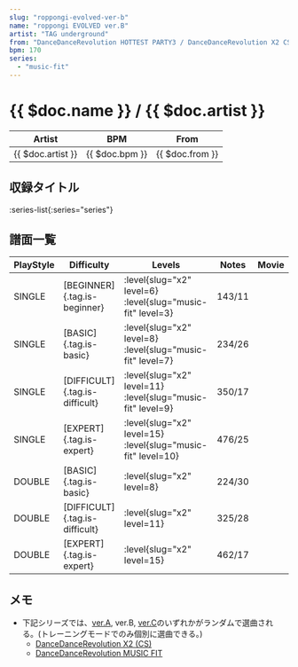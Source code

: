 ```yaml
---
slug: "roppongi-evolved-ver-b"
name: "roppongi EVOLVED ver.B"
artist: "TAG underground"
from: "DanceDanceRevolution HOTTEST PARTY3 / DanceDanceRevolution X2 CS"
bpm: 170
series:
  - "music-fit"
---
```


# {{ $doc.name }} / {{ $doc.artist }}

|Artist|BPM|From|
|------|---|----|
|{{ $doc.artist }}|{{ $doc.bpm }}|{{ $doc.from }}|

## 収録タイトル

:series-list{:series="series"}

## 譜面一覧

|PlayStyle|Difficulty|Levels|Notes|Movie|
|---------|----------|------|-----|-----|
|SINGLE|[BEGINNER]{.tag.is-beginner}|<div class="field is-grouped is-grouped-multiline"> :level{slug="x2" level=6} :level{slug="music-fit" level=3}</div>|143/11||
|SINGLE|[BASIC]{.tag.is-basic}|<div class="field is-grouped is-grouped-multiline"> :level{slug="x2" level=8} :level{slug="music-fit" level=7}</div>|234/26||
|SINGLE|[DIFFICULT]{.tag.is-difficult}|<div class="field is-grouped is-grouped-multiline"> :level{slug="x2" level=11} :level{slug="music-fit" level=9}</div>|350/17||
|SINGLE|[EXPERT]{.tag.is-expert}|<div class="field is-grouped is-grouped-multiline"> :level{slug="x2" level=15} :level{slug="music-fit" level=10}</div>|476/25||
|DOUBLE|[BASIC]{.tag.is-basic}|<div class="field is-grouped is-grouped-multiline"> :level{slug="x2" level=8}</div>|224/30||
|DOUBLE|[DIFFICULT]{.tag.is-difficult}|<div class="field is-grouped is-grouped-multiline"> :level{slug="x2" level=11}</div>|325/28||
|DOUBLE|[EXPERT]{.tag.is-expert}|<div class="field is-grouped is-grouped-multiline"> :level{slug="x2" level=15}</div>|462/17||

## メモ

- 下記シリーズでは、[ver.A](/songs/roppongi-evolved-ver-a), ver.B, [ver.C](/songs/roppongi-evolved-ver-c)のいずれかがランダムで選曲される。(トレーニングモードでのみ個別に選曲できる。)
  - [DanceDanceRevolution X2 (CS)](/series/x2)
  - [DanceDanceRevolution MUSIC FIT](/series/music-fit)
